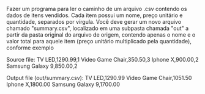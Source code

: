 Fazer um programa para ler o caminho de um arquivo .csv
contendo os dados de itens vendidos. Cada item possui um
nome, preço unitário e quantidade, separados por vírgula. Você
deve gerar um novo arquivo chamado "summary.csv", localizado
em uma subpasta chamada "out" a partir da pasta original do
arquivo de origem, contendo apenas o nome e o valor total para
aquele item (preço unitário multiplicado pela quantidade),
conforme exemplo

Source file:
TV LED,1290.99,1
Video Game Chair,350.50,3
Iphone X,900.00,2
Samsung Galaxy 9,850.00,2

Output file (out/summary.csv):
TV LED,1290.99
Video Game Chair,1051.50
Iphone X,1800.00
Samsung Galaxy 9,1700.00